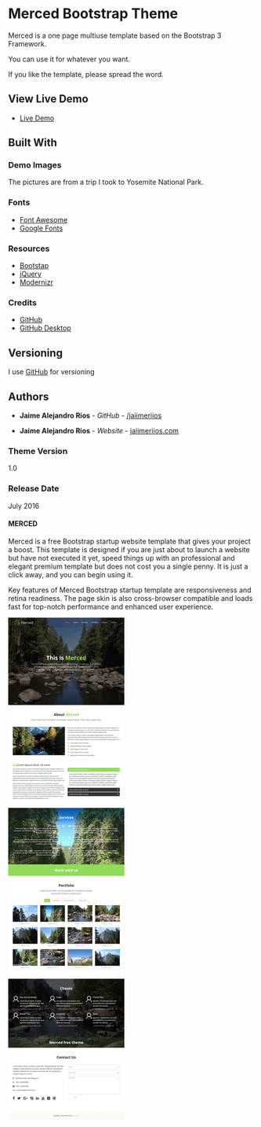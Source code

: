 # Merced Bootstrap Theme

Merced is a one page multiuse template based on the Bootstrap 3 Framework.

You can use it for whatever you want.

If you like the template, please spread the word.


## View Live Demo

* [Live Demo](https://jaiimeriios.github.io/Bootstrap-Theme-Merced/)

## Built With

### Demo Images

The pictures are from a trip I took to Yosemite National Park.

### Fonts

* [Font Awesome](https://fontawesome.com)
* [Google Fonts](https://fontawesome.com)

### Resources

* [Bootstap](https://getbootstrap.com)
* [jQuery](https://jquery.com)
* [Modernizr](https://modernizr.com)

### Credits

* [GitHub](https://github.com/)
* [GitHub Desktop](https://desktop.github.com/)


## Versioning

I use [GitHub](https://github.com/jaiimeriios/Bootstrap-Theme-Merced) for versioning

## Authors

* **Jaime Alejandro Rios** - *GitHub* - [/jaiimeriios](https://github.com/jaiimeriios)

* **Jaime Alejandro Rios** - *Website* - [jaiimeriios.com](http://jaiimeriios.com)

### Theme Version

1.0

### Release Date

July 2016

#### MERCED

Merced is a free Bootstrap startup website template that gives your project a boost. This template is designed if you are just about to launch a website but have not executed it yet, speed things up with an professional and elegant premium template but does not cost you a single penny. It is just a click away, and you can begin using it.

Key features of Merced Bootstrap startup template are responsiveness and retina readiness. The page skin is also cross-browser compatible and loads fast for top-notch performance and enhanced user experience.

![Image of Merced Theme](https://raw.githubusercontent.com/jaiimeriios/Bootstrap-Theme-Merced/master/images/home.png)
